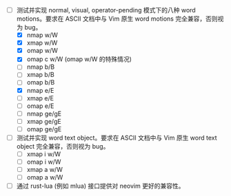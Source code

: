 - [ ] 测试并实现 normal, visual, operator-pending 模式下的八种 word motions。要求在 ASCII 文档中与 Vim 原生 word motions 完全兼容，否则视为 bug。
    - [x] nmap w/W
    - [x] xmap w/W
    - [x] omap w/W
    - [x] omap c w/W (omap w/W 的特殊情况)
    - [ ] nmap b/B
    - [ ] xmap b/B
    - [ ] omap b/B
    - [x] nmap e/E
    - [ ] xmap e/E
    - [ ] omap e/E
    - [ ] nmap ge/gE
    - [ ] xmap ge/gE
    - [ ] omap ge/gE
- [ ] 测试并实现 word text object。要求在 ASCII 文档中与 Vim 原生 word text object 完全兼容，否则视为 bug。
    - [ ] xmap i w/W
    - [ ] omap i w/W
    - [ ] xmap a w/W
    - [ ] omap a w/W
- [ ] 通过 rust-lua (例如 mlua) 接口提供对 neovim 更好的兼容性。
